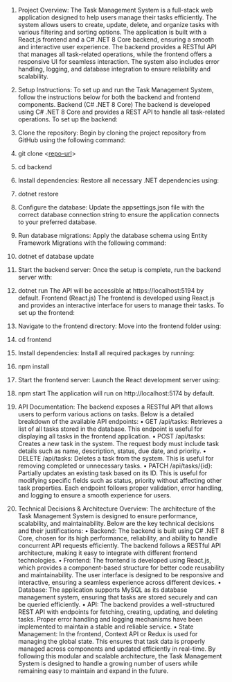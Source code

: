1. Project Overview: 
The Task Management System is a full-stack web application designed to help users manage their tasks efficiently. The system allows users to create, update, delete, and organize tasks with various filtering and
sorting options. The application is built with a React.js frontend and a C# .NET 8 Core backend, ensuring a smooth and interactive user experience. The backend provides a RESTful API that manages all task-related
operations, while the frontend offers a responsive UI for seamless interaction. The system also includes error handling, logging, and database integration to ensure reliability and scalability.

2. Setup Instructions: 
To set up and run the Task Management System, follow the instructions below for both the backend and frontend components.
Backend (C# .NET 8 Core)
The backend is developed using C# .NET 8 Core and provides a REST API to handle all task-related operations. To set up the backend:
1.	Clone the repository: Begin by cloning the project repository from GitHub using the following command:
2.	git clone <[repo-url](https://github.com/lawanya025/Task-Management-System.git)>
3.	cd backend
4.	Install dependencies: Restore all necessary .NET dependencies using:
5.	dotnet restore
6.	Configure the database: Update the appsettings.json file with the correct database connection string to ensure the application connects to your preferred database.
7.	Run database migrations: Apply the database schema using Entity Framework Migrations with the following command:
8.	dotnet ef database update
9.	Start the backend server: Once the setup is complete, run the backend server with:
10.	dotnet run
The API will be accessible at https://localhost:5194 by default.
Frontend (React.js)
The frontend is developed using React.js and provides an interactive interface for users to manage their tasks. To set up the frontend:
1.	Navigate to the frontend directory: Move into the frontend folder using:
2.	cd frontend
3.	Install dependencies: Install all required packages by running:
4.	npm install
5.	Start the frontend server: Launch the React development server using:
6.	npm start
The application will run on http://localhost:5174 by default.

3. API Documentation: 
The backend exposes a RESTful API that allows users to perform various actions on tasks. Below is a detailed breakdown of the available API endpoints:
•	GET /api/tasks: Retrieves a list of all tasks stored in the database. This endpoint is useful for displaying all tasks in the frontend application.
•	POST /api/tasks: Creates a new task in the system. The request body must include task details such as name, description, status, due date, and priority.
•	DELETE /api/tasks: Deletes a task from the system. This is useful for removing completed or unnecessary tasks.
•	PATCH /api/tasks/{id}: Partially updates an existing task based on its ID. This is useful for modifying specific fields such as status, priority without affecting other task properties.
Each endpoint follows proper validation, error handling, and logging to ensure a smooth experience for users.

4. Technical Decisions & Architecture Overview: 
The architecture of the Task Management System is designed to ensure performance, scalability, and maintainability. Below are the key technical decisions and their justifications:
•	Backend: The backend is built using C# .NET 8 Core, chosen for its high performance, reliability, and ability to handle concurrent API requests efficiently. The backend follows a RESTful API architecture, making it easy to integrate with different frontend technologies.
•	Frontend: The frontend is developed using React.js, which provides a component-based structure for better code reusability and maintainability. The user interface is designed to be responsive and interactive, ensuring a seamless experience across different devices.
•	Database: The application supports MySQL as its database management system, ensuring that tasks are stored securely and can be queried efficiently.
•	API: The backend provides a well-structured REST API with endpoints for fetching, creating, updating, and deleting tasks. Proper error handling and logging mechanisms have been implemented to maintain a stable and reliable service.
•	State Management: In the frontend, Context API or Redux is used for managing the global state. This ensures that task data is properly managed across components and updated efficiently in real-time.
By following this modular and scalable architecture, the Task Management System is designed to handle a growing number of users while remaining easy to maintain and expand in the future.
